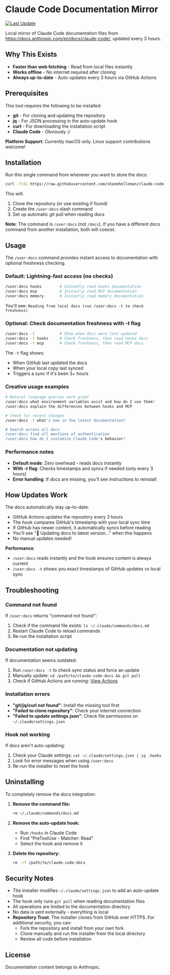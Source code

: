 # Claude Code Documentation Mirror

[![Last Update](https://img.shields.io/github/last-commit/shaneholloman/claude-code-docs/main.svg?label=docs%20updated)](https://github.com/shaneholloman/claude-code-docs/commits/main)

Local mirror of Claude Code documentation files from <https://docs.anthropic.com/en/docs/claude-code/>, updated every 3 hours.

## Why This Exists

- **Faster than web fetching** - Read from local files instantly
- **Works offline** - No internet required after cloning
- **Always up-to-date** - Auto-updates every 3 hours via GitHub Actions

## Prerequisites

This tool requires the following to be installed:

- **git** - For cloning and updating the repository
- **jq** - For JSON processing in the auto-update hook
- **curl** - For downloading the installation script
- **Claude Code** - Obviously :)

**Platform Support**: Currently macOS only. Linux support contributions welcome!

## Installation

Run this single command from wherever you want to store the docs:

```bash
curl -fsSL https://raw.githubusercontent.com/shaneholloman/claude-code-docs/main/install.sh | bash
```

This will:

1. Clone the repository (or use existing if found)
2. Create the `/user:docs` slash command
3. Set up automatic git pull when reading docs

**Note**: The command is `/user:docs` (not `/docs`). If you have a different docs command from another installation, both will coexist.

## Usage

The `/user:docs` command provides instant access to documentation with optional freshness checking.

### Default: Lightning-fast access (no checks)

```bash
/user:docs hooks        # Instantly read hooks documentation
/user:docs mcp          # Instantly read MCP documentation
/user:docs memory       # Instantly read memory documentation
```

You'll see: `Reading from local docs (run /user:docs -t to check freshness)`

### Optional: Check documentation freshness with -t flag

```bash
/user:docs -t           # Show when docs were last updated
/user:docs -t hooks     # Check freshness, then read hooks docs
/user:docs -t mcp       # Check freshness, then read MCP docs
```

The `-t` flag shows:

- When GitHub last updated the docs
- When your local copy last synced
- Triggers a sync if it's been 3+ hours

### Creative usage examples

```bash
# Natural language queries work great
/user:docs what environment variables exist and how do I use them?
/user:docs explain the differences between hooks and MCP

# Check for recent changes
/user:docs -t what's new in the latest documentation?

# Search across all docs
/user:docs find all mentions of authentication
/user:docs how do I customize Claude Code's behavior?
```

### Performance notes

- **Default mode**: Zero overhead - reads docs instantly
- **With -t flag**: Checks timestamps and syncs if needed (only every 3 hours)
- **Error handling**: If docs are missing, you'll see instructions to reinstall

## How Updates Work

The docs automatically stay up-to-date:

- GitHub Actions updates the repository every 3 hours
- The hook compares GitHub's timestamp with your local sync time
- If GitHub has newer content, it automatically syncs before reading
- You'll see "🔄 Updating docs to latest version..." when this happens
- No manual updates needed!

**Performance**:

- `/user:docs` reads instantly and the hook ensures content is always current
- `/user:docs -t` shows you exact timestamps of GitHub updates vs local sync

## Troubleshooting

### Command not found

If `/user:docs` returns "command not found":

1. Check if the command file exists: `ls ~/.claude/commands/docs.md`
2. Restart Claude Code to reload commands
3. Re-run the installation script

### Documentation not updating

If documentation seems outdated:

1. Run `/user:docs -t` to check sync status and force an update
2. Manually update: `cd /path/to/claude-code-docs && git pull`
3. Check if GitHub Actions are running: [View Actions](https://github.com/shaneholloman/claude-code-docs/actions)

### Installation errors

- **"git/jq/curl not found"**: Install the missing tool first
- **"Failed to clone repository"**: Check your internet connection
- **"Failed to update settings.json"**: Check file permissions on `~/.claude/settings.json`

### Hook not working

If docs aren't auto-updating:

1. Check your Claude settings: `cat ~/.claude/settings.json | jq .hooks`
2. Look for error messages when using `/user:docs`
3. Re-run the installer to reset the hook

## Uninstalling

To completely remove the docs integration:

1. **Remove the command file:**

   ```bash
   rm ~/.claude/commands/docs.md
   ```

2. **Remove the auto-update hook:**
   - Run `/hooks` in Claude Code
   - Find "PreToolUse - Matcher: Read"
   - Select the hook and remove it

3. **Delete the repository:**

   ```bash
   rm -rf /path/to/claude-code-docs
   ```

## Security Notes

- The installer modifies `~/.claude/settings.json` to add an auto-update hook
- The hook only runs `git pull` when reading documentation files
- All operations are limited to the documentation directory
- No data is sent externally - everything is local
- **Repository Trust**: The installer clones from GitHub over HTTPS. For additional security, you can:
  - Fork the repository and install from your own fork
  - Clone manually and run the installer from the local directory
  - Review all code before installation

## License

Documentation content belongs to Anthropic.
